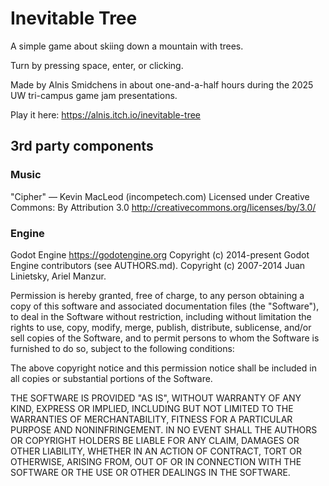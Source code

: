 # Inevitable Tree

A simple game about skiing down a mountain with trees.

Turn by pressing space, enter, or clicking.

Made by Alnis Smidchens in about one-and-a-half hours during the 2025 UW
tri-campus game jam presentations.

Play it here: https://alnis.itch.io/inevitable-tree


## 3rd party components

### Music
"Cipher" — Kevin MacLeod (incompetech.com)
Licensed under Creative Commons: By Attribution 3.0
http://creativecommons.org/licenses/by/3.0/

### Engine
Godot Engine <https://godotengine.org>
Copyright (c) 2014-present Godot Engine contributors (see AUTHORS.md).
Copyright (c) 2007-2014 Juan Linietsky, Ariel Manzur.

Permission is hereby granted, free of charge, to any person obtaining a copy
of this software and associated documentation files (the "Software"), to deal
in the Software without restriction, including without limitation the rights
to use, copy, modify, merge, publish, distribute, sublicense, and/or sell
copies of the Software, and to permit persons to whom the Software is
furnished to do so, subject to the following conditions:

The above copyright notice and this permission notice shall be included in all
copies or substantial portions of the Software.

THE SOFTWARE IS PROVIDED "AS IS", WITHOUT WARRANTY OF ANY KIND, EXPRESS OR
IMPLIED, INCLUDING BUT NOT LIMITED TO THE WARRANTIES OF MERCHANTABILITY,
FITNESS FOR A PARTICULAR PURPOSE AND NONINFRINGEMENT. IN NO EVENT SHALL THE
AUTHORS OR COPYRIGHT HOLDERS BE LIABLE FOR ANY CLAIM, DAMAGES OR OTHER
LIABILITY, WHETHER IN AN ACTION OF CONTRACT, TORT OR OTHERWISE, ARISING FROM,
OUT OF OR IN CONNECTION WITH THE SOFTWARE OR THE USE OR OTHER DEALINGS IN THE
SOFTWARE.
